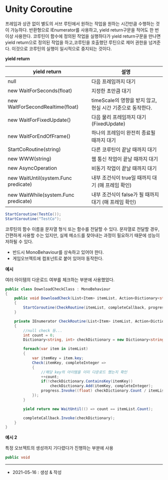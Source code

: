# Unity Coroutine
프레임과 상관 없이 별도의 서브 루틴에서 원하는 작업을 원하는 시간만큼 수행하는 것이 가능하다.
반환형으로 IEnumerator를 사용하고, yield return구문을 적어도 한 번 이상 사용한다.
코루틴이 함수에 정의된 작업을 실행하다가 yield return구문을 만나면 yield return으로 정의된 작업을 하고,코루틴을 호출했던 루틴으로 제어 권한을 넘겨준다. 이것으로 코루틴의 실행이 일시적으로 중지되는 것이다.

**yield return**

|yield return|설명|
|---|---|
|null|다음 프레임까지 대기|
|new WaitForSeconds(float)|지정한 초만큼 대기|
|new WaitForSecondRealtime(float)|timeScale의 영향을 받지 않고, 현실 시간 기준으로 동작한다.|
|new WaitForFixedUpdate()|다음 물리 프레임까지 대기 (FixedUpdate) |
|new WaitForEndOfFrame()|하나의 프레임이 완전히 종료될 때까지 대기|
|StartCoRoutine(string)|다른 코루틴이 끝날 때까지 대기|
|new WWW(string)|웹 통신 작업이 끝날 때까지 대기|
|new AsyncOperation|비동기 작업이 끝날 때까지 대기|
|new WaitUntil(system.Func<Bool> predicate)|내부 조건식이 true일 때까지 대기 (매 프레임 확인)|
|new WaitWhile(system.Func<Bool> predicate)|내부 조건식이 false가 될 때까지 대기 (매 프레임 확인)|


```csharp
StartCoroutine(TestCo());
StartCoroutine("TestCo");
```

코루틴의 함수 이름을 문자열 형식 또는 함수를 전달할 수 있다.
문자열로 전달할 경우, 간편하게 사용할 수는 있지만, 실제 메소드를 찾아내는 과정이 필요하기 때문에 성능이 저하될 수 있다.

- 반드시 MonoBehaviour를 상속하고 있어야 한다.
- 게임오브젝트에 컴포넌트로 붙어 있어야 동작한다.


**예시**

여러 아이템의 다운로드 여부를 체크하는 부분에 사용했었다.

```csharp
public class DownloadCheckClass : MonoBehaviour
{
    public void DownloadCheck(List<Item> itemList, Action<Dictionary<string, int>> completeCallback, Action<float> progress)
    {
        StartCoroutine(CheckRoutine(itemList, completeCallback, progress));
    }

    private IEnumerator CheckRoutine(List<Item> itemList, Action<Dictionary<string, int>> completeCallback, Action<float> progress)
    {
        //null check 등...
        int count = 0;
        Dictionary<string, int> checkDictionary = new Dictionary<string, int>();

        foreach(var item in itemList)          
        {
            var itemKey = item.key;
            Check(itemKey, completeInteger =>
            {
                //해당 key의 아이템을 이미 다운로드 했는지 확인
                ++count;
                if(!checkDictionary.ContainsKey(itemKey))
                    checkDictionary.Add(itemKey, completeInteger);
                progress.Invoke((float) checkDictionary.Count / itemList.Count);
            });
        }

        yield return new WaitUntil(() => count == itemList.Count);

        completeCallback.Invoke(checkDictionary);
    }
}

```

**예시 2**

특정 오브젝트의 생성까지 기다렸다가 진행하는 부분에 사용

```csharp
public void
```


---

- 2021-05-16 : 생성 & 작성
